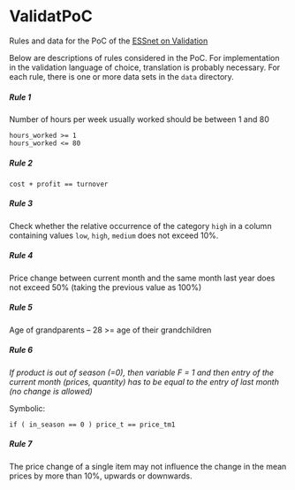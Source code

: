 # ValidatPoC
Rules and data for the PoC of the [ESSnet on Validation](http://www.cros-portal.eu/content/validat-foundation)

Below are descriptions of rules considered in the PoC. For implementation in the validation language of choice, translation is probably necessary. For each rule, there is one or more data sets in the `data` directory.

##### Rule 1

Number of hours per week usually worked should be between 1 and 80

```
hours_worked >= 1
hours_worked <= 80
```

##### Rule 2

```
cost + profit == turnover
```

##### Rule 3

Check whether the relative occurrence of the category `high` in a column containing values `low`, `high`, `medium` does not exceed 10%.

##### Rule 4

Price change between current month and the same month last year does not exceed 50% (taking the previous value as 100%)

##### Rule 5

Age of grandparents – 28 >= age of their grandchildren

##### Rule 6
_If product is out of season (=0), then variable F = 1 and then entry of the current month (prices, quantity) has to be equal to the entry of last month (no change is allowed)_

Symbolic:
```
if ( in_season == 0 ) price_t == price_tm1
```

##### Rule 7

The price change of a single item may not influence the change in the mean prices by more than 10\%, upwards or downwards.

















